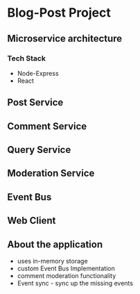 # Blog-Post Project
## Microservice architecture

### Tech Stack
- Node-Express
- React

## Post Service
## Comment Service
## Query Service
## Moderation Service
## Event Bus
## Web Client

## About the application
- uses in-memory storage
- custom Event Bus Implementation 
- comment moderation functionality
- Event sync - sync up the missing events
